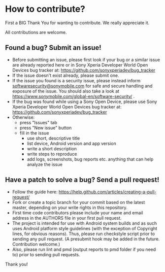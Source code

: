 # How to contribute?

First a BIG Thank You for wanting to contribute. We really appreciate it.

All contributions are welcome.

## Found a bug? Submit an issue!

- Before submitting an issue, please first look if your bug or a similar issue
  are already reported here or in Sony Xperia Developer World Open Devices bug
  tracker at: https://github.com/sonyxperiadev/bug_tracker
- If the issue doesn't exist already, please submit one.
- If the issue you found is a security issue, please instead inform
  [softwaresecurity@sonymobile.com](mailto:softwaresecurity@sonymobile.com)
  for safe and secure handling and exposure of the issue. You should also take a
  look at https://www.sonymobile.com/global-en/software-security/ .
- If the bug was found while using a Sony Open Device, please use Sony Xperia
  Developer World Open Devices bug tracker at:
  https://github.com/sonyxperiadev/bug_tracker
- Otherwise:
    - press "Issues" tab
    - press "New issue" button
    - fill in the issue
      - use short, descriptive title
      - list device, Android version and app version
      - write a short description
      - write steps to reproduce
      - add logs, screenshots, bug reports etc. anything that can help analyze
        the issue

## Have a patch to solve a bug? Send a pull request!

- Follow the guide here: https://help.github.com/articles/creating-a-pull-request/
- Fork or create a topic branch for your commit based on the latest master, depending
  on your write rights in this repository.
- First time code contributors please include your name and email address in the
  AUTHORS file in your first pull request.
- The project is intended for use with Android system builds and as such uses
  Android platform style guidelines (with the exception of Copyright lines, for
  obvious reasons). Thus, please run checkstyle script prior to sending any pull
  request. (A presubmit hook may be added in the future. Contribution welcome.)
- Also, please run lint and pmd (output reports to pmd folder if you need to)
  prior to sending pull requests.

Thank you!
